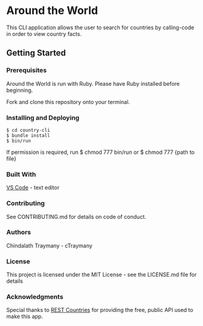 # Around the World

This CLI application allows the user to search for countries by calling-code in order to view country facts.


## Getting Started
### Prerequisites
Around the World is run with Ruby. Please have Ruby installed before beginning.

Fork and clone this repository onto your terminal.

### Installing and Deploying
    $ cd country-cli
    $ bundle install
    $ bin/run

If permission is required, run
    $ chmod 777 bin/run
or
    $ chmod 777 {path to file}

### Built With
[VS Code](https://code.visualstudio.com/) - text editor

### Contributing
See CONTRIBUTING.md for details on code of conduct.

### Authors
Chindalath Traymany -  cTraymany

### License
This project is licensed under the MIT License - see the LICENSE.md file for details

### Acknowledgments
Special thanks to [REST Countries](https://restcountries.eu/#api-endpoints-all) for providing the free, public API used to make this app.
